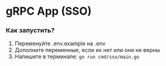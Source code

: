 # gRPC App (SSO)

### Как запустить?

1. Переменуйте .env.example на .env
2. Дополните переменные, если их нет или они не верны
3. Напишите в терминале: `go run cmd/sso/main.go`
